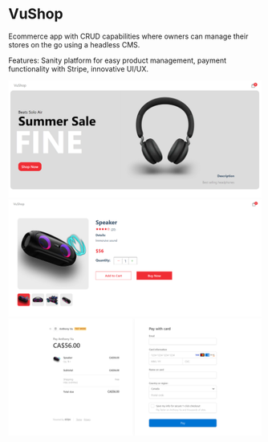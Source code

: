 # VuShop

Ecommerce app with CRUD capabilities where owners can manage their stores on the go using a headless CMS.

Features: Sanity platform for easy product management, payment functionality with Stripe, innovative UI/UX.

<img src="public\vushop-img1.png">

<img src="public\vushop-img2.png">

<img src="public\vushop-img3.png">
